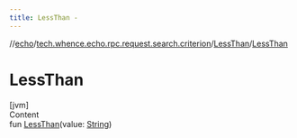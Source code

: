 ```yaml
---
title: LessThan -
---
```

//[echo](../../index.md)/[tech.whence.echo.rpc.request.search.criterion](../index.md)/[LessThan](index.md)/[LessThan](-less-than.md)



# LessThan  
[jvm]  
Content  
fun [LessThan](-less-than.md)(value: [String](https://kotlinlang.org/api/latest/jvm/stdlib/kotlin/-string/index.html))  




